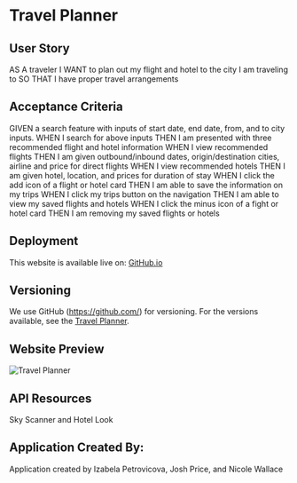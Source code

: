 # Travel Planner

## User Story 
AS A traveler 
I WANT to plan out my flight and hotel to the city I am traveling to
SO THAT I have proper travel arrangements

## Acceptance Criteria 
GIVEN a search feature with inputs of start date, end date, from, and to city inputs.
WHEN I search for above inputs
THEN I am presented with three recommended flight and hotel information 
WHEN I view recommended flights 
THEN I am given outbound/inbound dates, origin/destination cities, airline and price for direct flights
WHEN I view recommended hotels 
THEN I am given hotel, location, and prices for duration of stay
WHEN I click the add icon of a flight or hotel card
THEN I am able to save the information on my trips 
WHEN I click my trips button on the navigation
THEN I am able to view my saved flights and hotels
WHEN I click the minus icon of a fight or hotel card
THEN I am removing my saved flights or hotels 


## Deployment
This website is available live on: [GitHub.io](https://izabelacloud.github.io/Travel-Planner/)

## Versioning
We use GitHub (https://github.com/) for versioning. For the versions available, see the [Travel Planner](https://github.com/izabelacloud/Travel-Planner).

## Website Preview

![Travel Planner](TBD)

## API Resources
Sky Scanner and Hotel Look

## Application Created By: 
Application created by Izabela Petrovicova, Josh Price, and Nicole Wallace